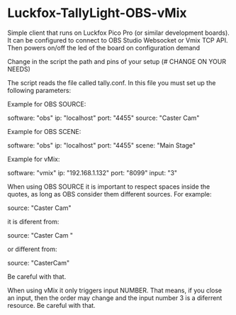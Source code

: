 # Luckfox-TallyLight-OBS-vMix
Simple client that runs on Luckfox Pico Pro (or similar development boards). It can be configured to connect to OBS Studio Websocket or Vmix TCP API. Then powers on/off the led of the board on configuration demand


Change in the script the path and pins of your setup (# CHANGE ON YOUR NEEDS)

The script reads the file called tally.conf. In this file you must set up the following parameters:

Example for OBS SOURCE:

software: "obs"
ip: "localhost"
port: "4455"
source: "Caster Cam"


Example for OBS SCENE:

software: "obs"
ip: "localhost"
port: "4455"
scene: "Main Stage"


Example for vMix:

software: "vmix"
ip: "192.168.1.132"
port: "8099"
input: "3"


When using OBS SOURCE it is important to respect spaces inside the quotes, as long as OBS consider them different sources. For example:

source: "Caster Cam"

it is diferent from:

source: "Caster Cam "

or different from:

source: "CasterCam"

Be careful with that.


When using vMix it only triggers input NUMBER. That means, if you close an input, then the order may change and the input number 3 is a diferrent resource. Be careful with that.


